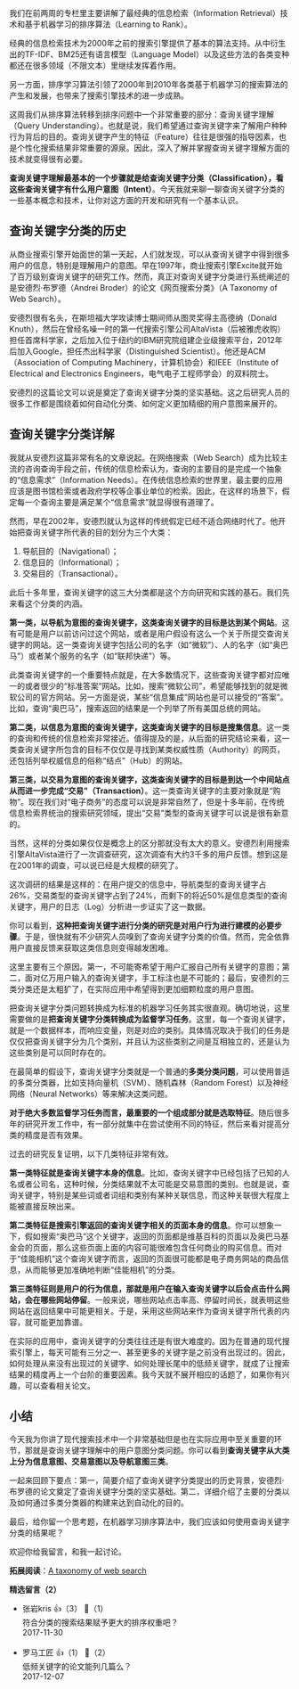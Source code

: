 我们在前两周的专栏里主要讲解了最经典的信息检索（Information Retrieval）技术和基于机器学习的排序算法（Learning to Rank）。

经典的信息检索技术为2000年之前的搜索引擎提供了基本的算法支持。从中衍生出的TF-IDF、BM25还有语言模型（Language Model）以及这些方法的各类变种都还在很多领域（不限文本）里继续发挥着作用。

另一方面，排序学习算法引领了2000年到2010年各类基于机器学习的搜索算法的产生和发展，也带来了搜索引擎技术的进一步成熟。

这周我们从排序算法转移到排序问题中一个非常重要的部分：查询关键字理解（Query Understanding）。也就是说，我们希望通过查询关键字来了解用户种种行为背后的目的。查询关键字产生的特征（Feature）往往是很强的指导因素，也是个性化搜索结果非常重要的源泉。因此，深入了解并掌握查询关键字理解方面的技术就变得很有必要。

**查询关键字理解最基本的一个步骤就是给查询关键字分类（Classification），看这些查询关键字有什么用户意图（Intent）**。今天我就来聊一聊查询关键字分类的一些基本概念和技术，让你对这方面的开发和研究有一个基本认识。

## 查询关键字分类的历史

从商业搜索引擎开始面世的第一天起，人们就发现，可以从查询关键字中得到很多用户的信息，特别是理解用户的意图。早在1997年，商业搜索引擎Excite就开始了百万级别查询关键字的研究工作。然而，真正对查询关键字分类进行系统阐述的是安德烈·布罗德（Andrei Broder）的论文《网页搜索分类》（A Taxonomy of Web Search）。

安德烈很有名头，在斯坦福大学攻读博士期间师从图灵奖得主高德纳（Donald Knuth），然后在曾经名噪一时的第一代搜索引擎公司AltaVista（后被雅虎收购）担任首席科学家，之后加入位于纽约的IBM研究院组建企业级搜索平台，2012年后加入Google，担任杰出科学家（Distinguished Scientist）。他还是ACM（Association of Computing Machinery，计算机协会）和IEEE（Institute of Electrical and Electronics Engineers，电气电子工程师学会）的双料院士。

安德烈的这篇论文可以说是奠定了查询关键字分类的坚实基础。这之后研究人员的很多工作都是围绕着如何自动化分类、如何定义更加精细的用户意图来展开的。

## 查询关键字分类详解

我就从安德烈这篇非常有名的文章说起。在网络搜索（Web Search）成为比较主流的咨询查询手段之前，传统的信息检索认为，查询的主要目的是完成一个抽象的“信息需求”（Information Needs）。在传统信息检索的世界里，最主要的应用应该是图书馆检索或者政府学校等企事业单位的检索。因此，在这样的场景下，假定每一个查询主要是满足某个“信息需求”就显得很有道理了。

然而，早在2002年，安德烈就认为这样的传统假定已经不适合网络时代了。他开始把查询关键字所代表的目的划分为三个大类：

1. 导航目的（Navigational）；
2. 信息目的（Informational）；
3. 交易目的（Transactional）。

此后十多年里，查询关键字的这三大分类都是这个方向研究和实践的基石。我们先来看这个分类的内涵。

**第一类，以导航为意图的查询关键字，这类查询关键字的目标是达到某个网站**。这有可能是用户以前访问过这个网站，或者是用户假设有这么一个关于所提交查询关键字的网站。这一类查询关键字包括公司的名字（如“微软”）、人的名字（如“奥巴马”）或者某个服务的名字（如“联邦快递”）等。

此类查询关键字的一个重要特点就是，在大多数情况下，这些查询关键字都对应唯一的或者很少的“标准答案”网站。比如，搜索“微软公司”，希望能够找到的就是微软公司的官方网站。另一方面是说，某些“信息集成”网站也是可以接受的“答案”。比如，查询“奥巴马”，搜索返回的结果是一个列举了所有美国总统的网站。

**第二类，以信息为意图的查询关键字，这类查询关键字的目标是搜集信息**。这一类的查询和传统的信息检索非常接近。值得提及的是，从后面的研究结论来看，这一类查询关键字所包含的目标不仅仅是寻找到某类权威性质（Authority）的网页，还包括列举权威信息的俗称“结点”（Hub）的网站。

**第三类，以交易为意图的查询关键字，这类查询关键字的目标是到达一个中间站点从而进一步完成“交易”（Transaction）**。这一类查询关键字的主要对象就是“购物”。现在我们对“电子商务”的态度可以说是非常自然了，但是十多年前，在传统信息检索界统治的搜索研究领域，提出“交易”类型的查询关键字可以说是很有新意的。

当然，这样的分类如果仅仅是概念上的区分那就没有太大的意义。安德烈利用搜索引擎AltaVista进行了一次调查研究，这次调查有大约3千多的用户反馈。想到这是在2001年的调查，可以说已经是大规模的研究了。

这次调研的结果是这样的：在用户提交的信息中，导航类型的查询关键字占26%，交易类型的查询关键字占到了24%，而剩下的将近50%是信息类型的查询关键字，用户的日志（Log）分析进一步证实了这一数据。

你可以看到，**这种把查询关键字进行分类的研究是对用户行为进行建模的必要步骤**。于是，很快就有不少研究人员嗅到了查询关键字分类的价值。然而，完全依靠用户直接反馈来获取这类信息则变得越发困难。

这里主要有三个原因。第一，不可能寄希望于用户汇报自己所有关键字的意图；第二，面对亿万用户输入的查询关键字，手工标注也是不可能的；最后，安德烈的三类分类还是太粗犷了，在实际应用中希望得到更加细颗粒度的用户意图。

把查询关键字分类问题转换成为标准的机器学习任务其实很直观。确切地说，这里需要做的是**把查询关键字分类转换成为监督学习任务**。这里，每一个查询关键字，就是一个数据样本，而响应变量，则是对应的类别。具体情况取决于我们的任务是仅仅把查询关键字分为几个类别，并且认为这些类别之间是互相独立的，还是认为这些类别是可以同时存在的。

在最简单的假设下，查询关键字分类就是一个普通的**多类分类问题**，可以使用普适的多类分类器，比如支持向量机（SVM）、随机森林（Random Forest）以及神经网络（Neural Networks）等来解决这类问题。

**对于绝大多数监督学习任务而言，最重要的一个组成部分就是选取特征**。随后很多年的研究开发工作中，有一部分就集中在尝试使用不同的特征，然后来看对提高分类的精度是否有效果。

过去的研究反复证明，以下几类特征非常有效。

**第一类特征就是查询关键字本身的信息**。比如，查询关键字中已经包括了已知的人名或者公司名，这种时候，分类结果就不太可能是交易意图的类别。也就是说，查询关键字，特别是某些词或者词组和类别有某种关联信息，而这种关联很大程度上能被直接反映出来。

**第二类特征是搜索引擎返回的查询关键字相关的页面本身的信息**。你可以想象一下，假如搜索“奥巴马”这个关键字，返回的页面都是维基百科的页面以及奥巴马基金会的页面，那么这些页面上面的内容可能很难包含任何商业的购买信息。而对于“佳能相机”这个查询关键字而言，返回的页面很可能都是电子商务网站的商品信息，从而能够更加准确地判断“佳能相机”的分类。

**第三类特征则是用户的行为信息，那就是用户在输入查询关键字以后会点击什么网站，会在哪些网站停留**。一般来说，哪些网站点击率高、停留时间长，就表明这些网站在返回结果中可能更相关。于是，采用这些网站来作为查询关键字所代表的内容，就可能更加靠谱。

在实际的应用中，查询关键字的分类往往还是有很大难度的。因为在普通的现代搜索引擎上，每天可能有三分之一、甚至更多的关键字是之前没有出现过的。因此，如何处理从来没有出现过的关键字、如何处理长尾中的低频关键字，就成了让搜索结果的精度再上一个台阶的重要因素。我今天就不展开相应的话题了，如果你有兴趣，可以查看相关论文。

## 小结

今天我为你讲了现代搜索技术中一个非常基础但是也在实际应用中至关重要的环节，那就是查询关键字理解中的用户意图分类问题。你可以看到**查询关键字从大类上分为信息意图、交易意图以及导航意图三类**。

一起来回顾下要点：第一，简要介绍了查询关键字分类提出的历史背景，安德烈·布罗德的论文奠定了查询关键字分类的坚实基础。第二，详细介绍了主要的分类以及如何通过多类分类器的构建来达到自动化的目的。

最后，给你留一个思考题，在机器学习排序算法中，我们应该如何使用查询关键字分类的结果呢？

欢迎你给我留言，和我一起讨论。

**拓展阅读**：[A taxonomy of web search](https://www.cis.upenn.edu/~nenkova/Courses/cis430/p3-broder.pdf)
<div><strong>精选留言（2）</strong></div><ul>
<li><span>张岩kris</span> 👍（3） 💬（1）<div>符合分类的搜索结果赋予更大的排序权重吧？</div>2017-11-30</li><br/><li><span>罗马工匠</span> 👍（1） 💬（2）<div>低频关键字的论文能列几篇么？</div>2017-12-07</li><br/>
</ul>